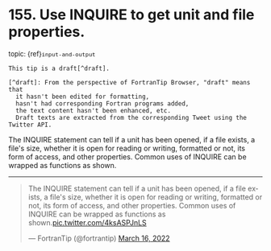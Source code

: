 # <span class='text-muted'>155.</span> Use INQUIRE to get unit and file properties.

<span style='font-size: small;' class='text-muted'>topic: {ref}`input-and-output`</span>

```{note}
This tip is a draft[^draft].

[^draft]: From the perspective of FortranTip Browser, "draft" means that
  it hasn't been edited for formatting,
  hasn't had corresponding Fortran programs added,
  the text content hasn't been enhanced, etc.
  Draft texts are extracted from the corresponding Tweet using the Twitter API.
```

The INQUIRE statement can tell if a unit has been opened, if a file exists, a file's size, whether it is open for reading or writing, formatted or not, its form of access, and other properties. Common uses of INQUIRE can be wrapped as functions as shown.


---

<blockquote class="twitter-tweet"><p lang="en" dir="ltr">The INQUIRE statement can tell if a unit has been opened, if a file exists, a file&#39;s size, whether it is open for reading or writing, formatted or not, its form of access, and other properties. Common uses of INQUIRE can be wrapped as functions as shown.<a href="https://t.co/4ksASPJnLS">pic.twitter.com/4ksASPJnLS</a></p>&mdash; FortranTip (@fortrantip) <a href="https://twitter.com/fortrantip/status/1504067234326528000?ref_src=twsrc%5Etfw">March 16, 2022</a></blockquote><script async src="https://platform.twitter.com/widgets.js" charset="utf-8"></script>